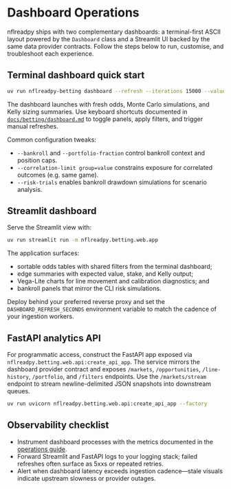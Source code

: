 # Dashboard Operations

nflreadpy ships with two complementary dashboards: a terminal-first ASCII layout powered by the
`Dashboard` class and a Streamlit UI backed by the same data provider contracts. Follow the steps
below to run, customise, and troubleshoot each experience.

## Terminal dashboard quick start

```bash
uv run nflreadpy-betting dashboard --refresh --iterations 15000 --value-threshold 0.015
```

The dashboard launches with fresh odds, Monte Carlo simulations, and Kelly sizing summaries. Use
keyboard shortcuts documented in [`docs/betting/dashboard.md`](../betting/dashboard.md) to toggle
panels, apply filters, and trigger manual refreshes.

Common configuration tweaks:

- `--bankroll` and `--portfolio-fraction` control bankroll context and position caps.
- `--correlation-limit group=value` constrains exposure for correlated outcomes (e.g. same game).
- `--risk-trials` enables bankroll drawdown simulations for scenario analysis.

## Streamlit dashboard

Serve the Streamlit view with:

```bash
uv run streamlit run -m nflreadpy.betting.web.app
```

The application surfaces:

- sortable odds tables with shared filters from the terminal dashboard;
- edge summaries with expected value, stake, and Kelly output;
- Vega-Lite charts for line movement and calibration diagnostics; and
- bankroll panels that mirror the CLI risk simulations.

Deploy behind your preferred reverse proxy and set the `DASHBOARD_REFRESH_SECONDS` environment
variable to match the cadence of your ingestion workers.

## FastAPI analytics API

For programmatic access, construct the FastAPI app exposed via
`nflreadpy.betting.web.api:create_api_app`. The service mirrors the dashboard provider contract and
exposes `/markets`, `/opportunities`, `/line-history`, `/portfolio`, and `/filters` endpoints. Use
the `/markets/stream` endpoint to stream newline-delimited JSON snapshots into downstream queues.

```bash
uv run uvicorn nflreadpy.betting.web.api:create_api_app --factory
```

## Observability checklist

- Instrument dashboard processes with the metrics documented in the [operations guide](operations.md).
- Forward Streamlit and FastAPI logs to your logging stack; failed refreshes often surface as 5xxs or
  repeated retries.
- Alert when dashboard latency exceeds ingestion cadence—stale visuals indicate upstream slowness or
  provider outages.
